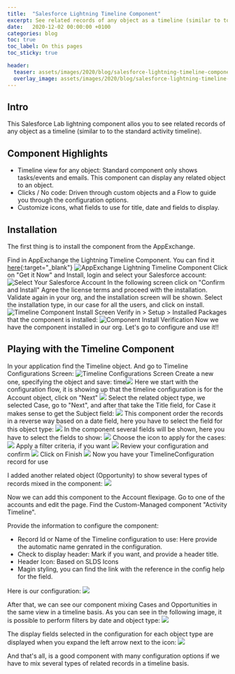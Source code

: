 ```yaml
---
title:  "Salesforce Lightning Timeline Component"
excerpt: See related records of any object as a timeline (similar to to the standard activity timeline)
date:   2020-12-02 00:00:00 +0100
categories: blog
toc: true
toc_label: On this pages
toc_sticky: true

header:
  teaser: assets/images/2020/blog/salesforce-lightning-timeline-component/timelinecomponent-header.jpg
  overlay_image: assets/images/2020/blog/salesforce-lightning-timeline-component/timelinecomponent-header.jpg
---
```


## Intro

This Salesforce Lab lightning component allos you to see related records of any object as a timeline (similar to to the standard activity timeline).

## Component Highlights

- Timeline view for any object: Standard component only shows tasks/events and emails. This component can display any related object to an object.
- Clicks / No code: Driven through custom objects and a Flow to guide you through the configuration options.
- Customize icons, what fields to use for title, date and fields to display.

## Installation

The first thing is to install the component from the AppExchange.

Find in AppExchange the Lightning Timeline Component. You can find it [here](https://appexchange.salesforce.com/appxListingDetail?listingId=a0N3A00000G0yN3UAJ){:target="_blank"}
![AppExchange Lightning Timeline Component](/assets/images/2020/blog/salesforce-lightning-timeline-component/salesforce-lightning-timeline-component-appexchange.png)
Click on "Get it Now" and Install, login and select your Salesforce account:
![Select Your Salesforce Account](/assets/images/2020/blog/salesforce-lightning-timeline-component/salesforce-lightning-timeline-component-login.png)
In the following screen click on "Confirm and Install"
Agree the license terms and proceed with the installation.
Validate again in your org, and the installation screen will be shown. Select the installation type, in our case for all the users, and click on install.
![Timeline Component Install Screen](/assets/images/2020/blog/salesforce-lightning-timeline-component/salesforce-lightning-timeline-component-install.png)
Verify in > Setup > Installed Packages that the component is installed:
![Component Install Verification](/assets/images/2020/blog/salesforce-lightning-timeline-component/salesforce-lightning-timeline-component-verify.png.png)
Now we have the component installed in our org. Let's go to configure and use it!!
## Playing with the Timeline Component
In your application find the Timeline object. And go to Timeline Configurations Screen:
![Timeline Configurations Screen](/assets/images/2020/blog/salesforce-lightning-timeline-component/salesforce-lightning-timeline-component-timelineconfig.png)
Create a new one, specifying the object and save:
time![](/assets/images/2020/blog/salesforce-lightning-timeline-component-selectobject.png)
Here we start with the configuration flow, it is showing up that the timeline configuration is for the Account object, click on "Next"
![](/assets/images/2020/blog/salesforce-lightning-timeline-component/2020-12-03-07-18-50.png)
Select the related object type, we selected Case, go to "Next", and after that take the Title field, for Case it makes sense to get the Subject field:
![](/assets/images/2020/blog/salesforce-lightning-timeline-component/2020-12-03-07-22-09.png)
This component order the records in a reverse way based on a date field, here you have to select the field for this object type:
![](/assets/images/2020/blog/salesforce-lightning-timeline-component/2020-12-03-07-22-53.png)
In the component several fields will be shown, here you have to select the fields to show:
![](/assets/images/2020/blog/salesforce-lightning-timeline-component/2020-12-03-07-24-01.png)
Choose the icon to apply for the cases:
![](/assets/images/2020/blog/salesforce-lightning-timeline-component/2020-12-03-07-25-09.png)
Apply a filter criteria, if you want
![](/assets/images/2020/blog/salesforce-lightning-timeline-component/2020-12-03-07-25-57.png)
Review your configuration and confirm
![](/assets/images/2020/blog/salesforce-lightning-timeline-component/2020-12-03-07-26-29.png)
Click on Finish
![](/assets/images/2020/blog/salesforce-lightning-timeline-component/2020-12-03-07-26-56.png)
Now you have your TimelineConfiguration record for use

I added another related object (Opportunity) to show several types of records mixed in the component:
![](/assets/images/2020/blog/salesforce-lightning-timeline-component/2020-12-03-09-48-17.png)

Now we can add this component to the Account flexipage. Go to one of the accounts and edit the page. Find the Custom-Managed component "Activity Timeline". 

Provide the information to configure the component:
- Record Id or Name of the Timeline configuration to use: Here provide the automatic name genrated in the configuration.
- Check to display header: Mark if you want, and provide a header title.
- Header Icon: Based on SLDS Icons
- Magin styling, you can find the link with the reference in the config help for the field.

Here is our configuration:
![](/assets/images/2020/blog/salesforce-lightning-timeline-component/2020-12-03-10-03-53.png)

After that, we can see our component mixing Cases and Opportunities in the same view in a timeline basis. As you can see in the following image, it is possible to perform filters by date and object type:
![](/assets/images/2020/blog/salesforce-lightning-timeline-component/2020-12-03-10-06-24.png)

The display fields selected in the configuration for each object type are displayed when you expand the left arrow next to the icon:
![](/assets/images/2020/blog/salesforce-lightning-timeline-component/2020-12-03-10-14-52.png)

And that's all, is a good component with many configuration options if we have to mix several types of related records in a timeline basis.
